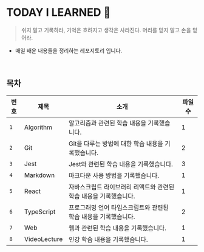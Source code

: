 # TODAY I LEARNED 📝

> 쉬지 말고 기록하라, 기억은 흐려지고 생각은 사라진다. 머리를 믿지 말고 손을 믿어라.

- 매일 배운 내용들을 정리하는 레포지토리 입니다.

<br>

## 목차

| 번호 | 제목         | 소개                                                              | 파일 수 |
| ---- | ------------ | ----------------------------------------------------------------- | ------- |
| `1`  | Algorithm    | 알고리즘과 관련된 학습 내용을 기록했습니다.                       | 1       |
| `2`  | Git          | Git을 다루는 방법에 대한 학습 내용을 기록했습니다.                | 2       |
| `3`  | Jest         | Jest와 관련된 학습 내용을 기록했습니다.                           | 3       |
| `4`  | Markdown     | 마크다운 사용 방법을 기록했습니다.                                | 1       |
| `5`  | React        | 자바스크립트 라이브러리 리액트와 관련된 학습 내용을 기록했습니다. | 1       |
| `6`  | TypeScript   | 프로그래밍 언어 타입스크립트와 관련된 학습 내용을 기록했습니다.   | 2       |
| `7`  | Web          | 웹과 관련된 학습 내용을 기록했습니다.                             | 1       |
| `8`  | VideoLecture | 인강 학습 내용을 기록했습니다.                                    | 1       |
